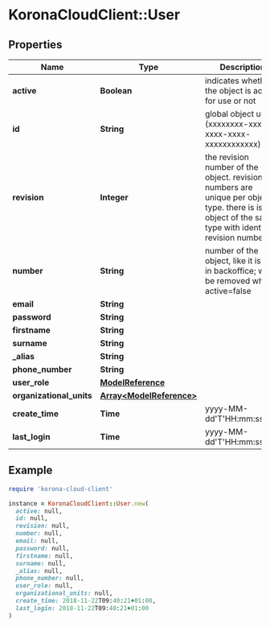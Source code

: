 # KoronaCloudClient::User

## Properties

| Name | Type | Description | Notes |
| ---- | ---- | ----------- | ----- |
| **active** | **Boolean** | indicates whether the object is active for use or not | [optional][readonly] |
| **id** | **String** | global object uuid (xxxxxxxx-xxxx-xxxx-xxxx-xxxxxxxxxxxx) | [optional] |
| **revision** | **Integer** | the revision number of the object. revision numbers are unique per object-type. there is is no object of the same type with identical revision numbers. | [optional][readonly] |
| **number** | **String** | number of the object, like it is set in backoffice; will be removed when active&#x3D;false | [optional] |
| **email** | **String** |  | [optional] |
| **password** | **String** |  | [optional] |
| **firstname** | **String** |  | [optional] |
| **surname** | **String** |  | [optional] |
| **_alias** | **String** |  | [optional] |
| **phone_number** | **String** |  | [optional] |
| **user_role** | [**ModelReference**](ModelReference.md) |  | [optional] |
| **organizational_units** | [**Array&lt;ModelReference&gt;**](ModelReference.md) |  | [optional] |
| **create_time** | **Time** | yyyy-MM-dd&#39;T&#39;HH:mm:ssXXX | [optional] |
| **last_login** | **Time** | yyyy-MM-dd&#39;T&#39;HH:mm:ssXXX | [optional] |

## Example

```ruby
require 'korona-cloud-client'

instance = KoronaCloudClient::User.new(
  active: null,
  id: null,
  revision: null,
  number: null,
  email: null,
  password: null,
  firstname: null,
  surname: null,
  _alias: null,
  phone_number: null,
  user_role: null,
  organizational_units: null,
  create_time: 2018-11-22T09:40:21+01:00,
  last_login: 2018-11-22T09:40:21+01:00
)
```


